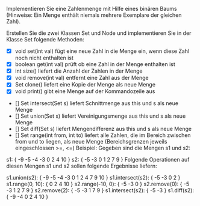 Implementieren Sie eine Zahlenmenge mit Hilfe eines binären Baums (Hinweise: Ein Menge enthält niemals mehrere Exemplare der gleichen Zahl).

Erstellen Sie die zwei Klassen Set und Node und implementieren Sie in der Klasse Set folgende Methoden:

- [X] void set(int val) fügt eine neue Zahl in die Menge ein, wenn diese Zahl noch nicht enthalten ist
- [X] boolean get(int val) prüft ob eine Zahl in der Menge enthalten ist
- [X] int size() liefert die Anzahl der Zahlen in der Menge
- [X] void remove(int val) entfernt eine Zahl aus der Menge
- [X] Set clone() liefert eine Kopie der Menge als neue Menge
- [X] void print() gibt eine Menge auf der Kommandozeile aus
- [] Set intersect(Set s) liefert Schnittmenge aus this und s als neue Menge
- [] Set union(Set s) liefert Vereinigungsmenge aus this und s als neue Menge
- [] Set diff(Set s) liefert Mengendifferenz aus this und s als neue Menge
- [] Set range(int from, int to) liefert alle Zahlen, die im Bereich zwischen from und to liegen, als neue Menge (Bereichsgrenzen jeweils eingeschlossen >=, <=)
Beispiel: Gegeben sind die Mengen s1 und s2:

s1:                   { -9 -5 -4 -3 0 2 4 10 }
s2:                   { -5 -3 0 1 2 7 9 }
Folgende Operationen auf diesen Mengen s1 und s2 sollen folgende Ergebnisse liefern:

s1.union(s2):         { -9 -5 -4 -3 0 1 2 4 7 9 10 }
s1.intersect(s2):     { -5 -3 0 2 }
s1.range(0, 10):      { 0 2 4 10 }
s2.range(-10, 0):     { -5 -3 0 }
s2.remove(0):         { -5 -3 1 2 7 9 }
s2.remove(2):         { -5 -3 1 7 9 }
s1.intersect(s2):     { -5 -3 }
s1.diff(s2):          { -9 -4 0 2 4 10 }
